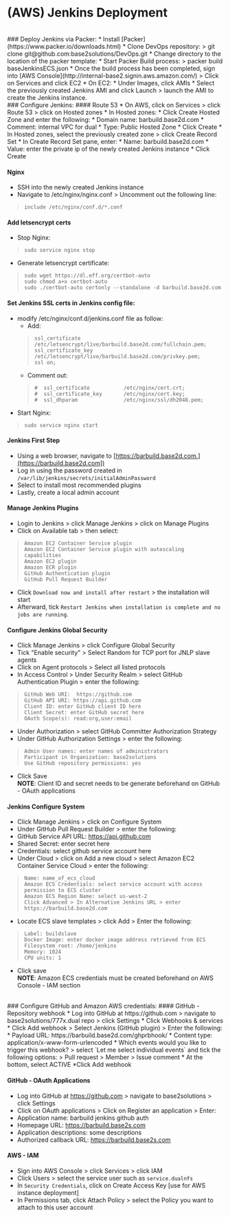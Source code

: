 # (AWS) Jenkins Deployment

<br />
### Deploy Jenkins via Packer:  
 * Install [Packer](https://www.packer.io/downloads.html)  
 * Clone DevOps repository:  
 >     git clone git@github.com:base2solutions/DevOps.git
 * Change directory to the location of the packer template:  
 * Start Packer Build process:  
 >     packer build baseJenkinsECS.json  
 * Once the build process has been completed, sign into [AWS Console](http://internal-base2.signin.aws.amazon.com/) > Click on Services and click EC2  
 * On EC2:  
   * Under Images, click AMIs  
   * Select the previously created Jenkins AMI and click Launch > launch the AMI to create the Jenkins instance.  

<br/>
### Configure Jenkins:  
#### Route 53  
 * On AWS, click on Services > click Route 53 > click on Hosted zones  
 * In Hosted zones:  
   * Click Create Hosted Zone and enter the following:  
     * Domain name: barbuild.base2d.com  
     * Comment: internal VPC for dual  
     * Type: Public Hosted Zone  
     * Click Create  
 * In Hosted zones, select the previously created zone > click Create Record Set  
     * In Create Record Set pane, enter:  
     * Name: barbuild.base2d.com  
     * Value: enter the private ip of the newly created Jenkins instance  
     * Click Create  

#### Nginx
 * SSH into the newly created Jenkins instance  
 * Navigate to /etc/nginx/nginx.conf > Uncomment out the following line:
 >     include /etc/nginx/conf.d/*.conf
 
#### Add letsencrypt certs  
 * Stop Nginx:  
 >     sudo service nginx stop  
 * Generate letsencrypt certificate:  
 >     sudo wget https://dl.eff.org/certbot-auto  
 >     sudo chmod a+x certbot-auto  
 >     sudo ./certbot-auto certonly --standalone -d barbuild.base2d.com  

#### Set Jenkins SSL certs in Jenkins config file:  
 * modify /etc/nginx/conf.d/jenkins.conf file as follow:  
   * Add:  
   >     ssl_certificate           /etc/letsencrypt/live/barbuild.base2d.com/fullchain.pem;  
   >     ssl_certificate_key       /etc/letsencrypt/live/barbuild.base2d.com/privkey.pem;  
   >     ssl on;  
   * Comment out:  
   >     #  ssl_certificate           /etc/nginx/cert.crt;  
   >     #  ssl_certificate_key       /etc/nginx/cert.key;  
   >     #  ssl_dhparam               /etc/nginx/ssl/dh2048.pem;  
 * Start Nginx:  
 >     sudo service nginx start  

#### Jenkins First Step   
 * Using a web browser, navigate to [https://barbuild.base2d.com.](https://barbuild.base2d.com])  
 * Log in using the password created in `/var/lib/jenkins/secrets/initialAdminPassword`  
 * Select to install most recommended plugins  
 * Lastly, create a local admin account  

#### Manage Jenkins Plugins  
 * Login to Jenkins > click Manage Jenkins > click on Manage Plugins  
 * Click on Available tab > then select:  
 >     Amazon EC2 Container Service plugin  
 >     Amazon EC2 Container Service plugin with autoscaling capabilities  
 >     Amazon EC2 plugin  
 >     Amazon ECR plugin  
 >     GitHub Authentication plugin  
 >     GitHub Pull Request Builder  
 * Click `Download now and install after restart` > the installation will start   
 * Afterward, tick `Restart Jenkins when installation is complete and no jobs are running`.  

#### Configure Jenkins Global Security  
 * Click Manage Jenkins > click Configure Global Security  
 * Tick "Enable security" > Select Random for TCP port for JNLP slave agents  
 * Click on Agent protocols > Select all listed protocols  
 * In Access Control > Under Security Realm > select GitHub Authentication Plugin > enter the following:  
 >     GitHub Web URI:  https://github.com  
 >     GitHub API URI: https://api.github.com  
 >     Client ID: enter GitHub client ID here  
 >     Client Secret: enter GitHub secret here  
 >     OAuth Scope(s): read:org,user:email  
 * Under Authorization > select GitHub Committer Authorization Strategy  
 * Under GitHub Authorization Settings > enter the following:  
 >     Admin User names: enter names of administrators  
 >     Participant in Organization: base2solutions  
 >     Use GitHub repository permissions: yes  
 * Click Save  
 **NOTE**: Client ID and secret needs to be generate beforehand on GitHub - OAuth applications  
 
#### Jenkins Configure System  
 * Click Manage Jenkins > click on Configure System  
 * Under GitHub Pull Request Builder > enter the following:  
 * GitHub Service API URL: https://api.github.com  
 * Shared Secret: enter secret here  
 * Credentials: select github service account here  
 * Under Cloud > click on Add a new cloud > select Amazon EC2 Container Service Cloud > enter the following:  
 >     Name: name_of_ecs_cloud
 >     Amazon ECS Credentials: select service account with access permission to ECS cluster  
 >     Amazon ECS Region Name: select us-west-2  
 >     Click Advanced > In Alternative Jenkins URL > enter https://barbuild.base2d.com  
 * Locate ECS slave templates > click Add > Enter the following:  
 >     Label: buildslave  
 >     Docker Image: enter docker image address retrieved from ECS
 >     Filesystem root: /home/jenkins  
 >     Memory: 1024  
 >     CPU units: 1  
 * Click save  
 **NOTE**: Amazon ECS credentials must be created beforehand on AWS Console - IAM section

<br />
### Configure GitHub and Amazon AWS credentials:
#### GitHub - Repository webhook  
 * Log into GitHub at https://github.com > navigate to base2solutions/777x.dual repo > click Settings  
 * Click Webhooks & services  
 * Click Add webhook > Select Jenkins (GitHub plugin) > Enter the following:  
   * Payload URL: https://barbuild.base2d.com/ghprbhook/  
   * Content type: application/x-www-form-urlencoded  
   * Which events would you like to trigger this webhook? > select `Let me select individual events` and tick the following options:  
   >     Pull request  
   >     Member  
   >     Issue comment  
   * At the bottom, select ACTIVE  
 *Click Add webhook  

#### GitHub - OAuth Applications  
 * Log into GitHub at https://github.com > navigate to base2solutions > click Settings  
 * Click on OAuth applications > Click on Register an application > Enter:  
 * Application name: barbuild jenkins github auth  
 * Homepage URL: https://barbuild.base2s.com  
 * Application descriptions: some descriptions
 * Authorized callback URL: https://barbuild.base2s.com  

#### AWS - IAM  
 * Sign into AWS Console > click Services > click IAM  
 * Click Users > select the service user such as `service.dualnfs`  
 * In `Security Credentials`, click on Create Access Key [use for AWS instance deployment]  
 * In Permissions tab, click Attach Policy > select the Policy you want to attach to this user account  

